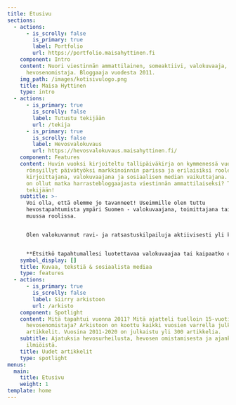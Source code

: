 ```yaml
---
title: Etusivu
sections:
  - actions:
      - is_scrolly: false
        is_primary: true
        label: Portfolio
        url: https://portfolio.maisahyttinen.fi
    component: Intro
    content: Nuori viestinnän ammattilainen, someaktiivi, valokuvaaja, toimittaja ja
      hevosenomistaja. Bloggaaja vuodesta 2011.
    img_path: /images/kotisivulogo.png
    title: Maisa Hyttinen
    type: intro
  - actions:
      - is_primary: true
        is_scrolly: false
        label: Tutustu tekijään
        url: /tekija
      - is_primary: true
        is_scrolly: false
        label: Hevosvalokuvaus
        url: https://hevosvalokuvaus.maisahyttinen.fi/
    component: Features
    content: Huvin vuoksi kirjoiteltu tallipäiväkirja on kymmenessä vuodessa
      rönsyillyt päivätyöksi markkinoinnin parissa ja erilaisiksi rooleiksi
      kirjoittajana, valokuvaajana ja sosiaalisen median vaikuttajana. Millainen
      on ollut matka harrastebloggaajasta viestinnän ammattilaiseksi? Tutustu
      tekijään!
    subtitle: >-
      Voi olla, että olemme jo tavanneet! Useimmille olen tuttu
      hevostapahtumista ympäri Suomen - valokuvaajana, toimittajana tai jossakin
      muussa roolissa.


      Olen valokuvannut ravi- ja ratsastuskilpailuja aktiivisesti yli kymmenen vuotta ja historiani bloggaajana on lähes yhtä pitkä. Henkilökohtaisten projektieni lisäksi työskentelen myös hevosalan printtijulkaisu [Hevoslehti RIDE!](https://www.123ride.fi):n päätoimittajana.


      **Etsitkö tapahtumallesi luotettavaa valokuvaajaa tai kaipaatko edustavaa kuvitusta yritystoimintaasi liittyen?** Tutustu [portfoliooni](https://portfolio.maisahyttinen.fi) ja ota yhteyttä! Autan mielelläni myös myyntiä tukevien somesisältöjen suunnittelussa ja toteutuksessa.
    symbol_display: []
    title: Kuvaa, tekstiä & sosiaalista mediaa
    type: features
  - actions:
      - is_primary: true
        is_scrolly: false
        label: Siirry arkistoon
        url: /arkisto
    component: Spotlight
    content: Mitä tapahtui vuonna 2011? Mitä ajatteli tuolloin 15-vuotias
      hevosenomistaja? Arkistoon on koottu kaikki vuosien varrella julkaistut
      artikkelit. Vuosina 2011-2020 on julkaistu yli 300 artikkelia.
    subtitle: Ajatuksia hevosurheilusta, hevosen omistamisesta ja ajankohtaisista
      ilmiöistä.
    title: Uudet artikkelit
    type: spotlight
menus:
  main:
    title: Etusivu
    weight: 1
template: home
---
```

